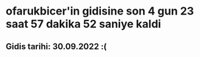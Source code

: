 # ofarukbicer'in gidisine son 4 gun 23 saat 57 dakika 52 saniye kaldi

## Gidis tarihi: 30.09.2022 :(
